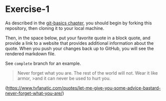 # Exercise-1

As described in the [git-basics chapter](https://info201.github.io/git-basics.html), you should begin by forking this repository, then cloning it to your local machine.

Then, in the space below, put your favorite quote in a block quote, and provide a link to a website that provides additional information about the quote. When you push your changes back up to GitHub, you will see the rendered markdown file.

See `complete` branch for an example.


>Never forget what you are. The rest of the world will not. Wear it like armor, >and it can never be used to hurt you.

(https://www.tvfanatic.com/quotes/let-me-give-you-some-advice-bastard-never-forget-what-you-are/)
